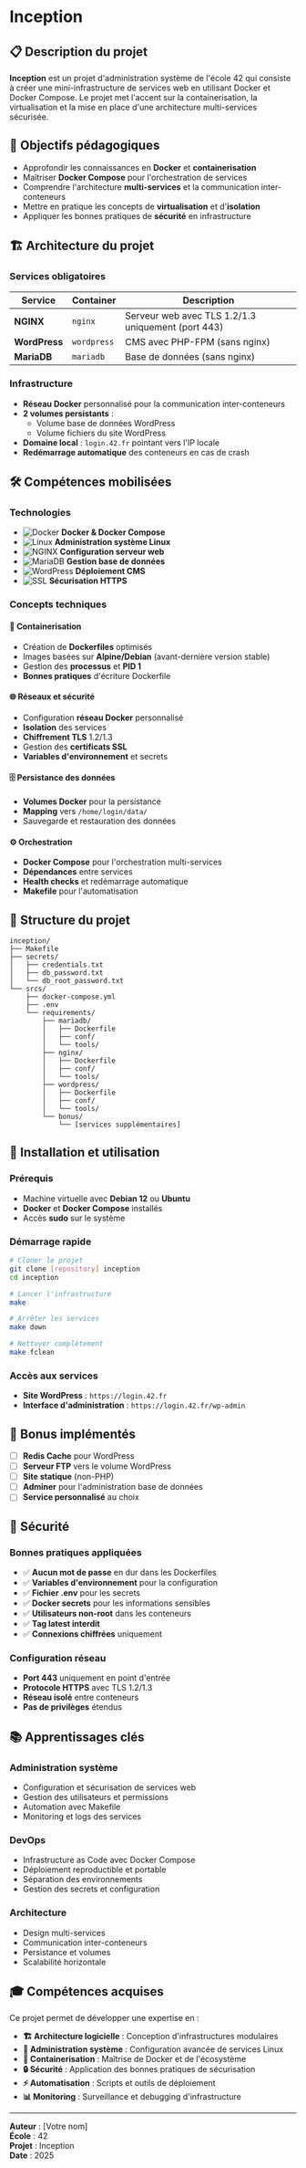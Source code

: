 # Inception

## 📋 Description du projet

**Inception** est un projet d'administration système de l'école 42 qui consiste à créer une mini-infrastructure de services web en utilisant Docker et Docker Compose. Le projet met l'accent sur la containerisation, la virtualisation et la mise en place d'une architecture multi-services sécurisée.

## 🎯 Objectifs pédagogiques

- Approfondir les connaissances en **Docker** et **containerisation**
- Maîtriser **Docker Compose** pour l'orchestration de services
- Comprendre l'architecture **multi-services** et la communication inter-conteneurs
- Mettre en pratique les concepts de **virtualisation** et d'**isolation**
- Appliquer les bonnes pratiques de **sécurité** en infrastructure

## 🏗️ Architecture du projet

### Services obligatoires

| Service | Container | Description |
|---------|-----------|-------------|
| **NGINX** | `nginx` | Serveur web avec TLS 1.2/1.3 uniquement (port 443) |
| **WordPress** | `wordpress` | CMS avec PHP-FPM (sans nginx) |
| **MariaDB** | `mariadb` | Base de données (sans nginx) |

### Infrastructure

- **Réseau Docker** personnalisé pour la communication inter-conteneurs
- **2 volumes persistants** :
  - Volume base de données WordPress
  - Volume fichiers du site WordPress
- **Domaine local** : `login.42.fr` pointant vers l'IP locale
- **Redémarrage automatique** des conteneurs en cas de crash

## 🛠️ Compétences mobilisées

### Technologies

- ![Docker](https://img.shields.io/badge/Docker-2496ED?style=flat&logo=docker&logoColor=white) **Docker & Docker Compose**
- ![Linux](https://img.shields.io/badge/Linux-FCC624?style=flat&logo=linux&logoColor=black) **Administration système Linux**
- ![NGINX](https://img.shields.io/badge/NGINX-009639?style=flat&logo=nginx&logoColor=white) **Configuration serveur web**
- ![MariaDB](https://img.shields.io/badge/MariaDB-003545?style=flat&logo=mariadb&logoColor=white) **Gestion base de données**
- ![WordPress](https://img.shields.io/badge/WordPress-21759B?style=flat&logo=wordpress&logoColor=white) **Déploiement CMS**
- ![SSL](https://img.shields.io/badge/SSL/TLS-326CE5?style=flat&logo=letsencrypt&logoColor=white) **Sécurisation HTTPS**

### Concepts techniques

#### 🐳 Containerisation
- Création de **Dockerfiles** optimisés
- Images basées sur **Alpine/Debian** (avant-dernière version stable)
- Gestion des **processus** et **PID 1**
- **Bonnes pratiques** d'écriture Dockerfile

#### 🌐 Réseaux et sécurité
- Configuration **réseau Docker** personnalisé
- **Isolation** des services
- **Chiffrement TLS** 1.2/1.3
- Gestion des **certificats SSL**
- **Variables d'environnement** et secrets

#### 🗄️ Persistance des données
- **Volumes Docker** pour la persistance
- **Mapping** vers `/home/login/data/`
- Sauvegarde et restauration des données

#### ⚙️ Orchestration
- **Docker Compose** pour l'orchestration multi-services
- **Dépendances** entre services
- **Health checks** et redémarrage automatique
- **Makefile** pour l'automatisation

## 📁 Structure du projet

```
inception/
├── Makefile
├── secrets/
│   ├── credentials.txt
│   ├── db_password.txt
│   └── db_root_password.txt
└── srcs/
    ├── docker-compose.yml
    ├── .env
    └── requirements/
        ├── mariadb/
        │   ├── Dockerfile
        │   ├── conf/
        │   └── tools/
        ├── nginx/
        │   ├── Dockerfile
        │   ├── conf/
        │   └── tools/
        ├── wordpress/
        │   ├── Dockerfile
        │   ├── conf/
        │   └── tools/
        └── bonus/
            └── [services supplémentaires]
```

## 🚀 Installation et utilisation

### Prérequis

- Machine virtuelle avec **Debian 12** ou **Ubuntu**
- **Docker** et **Docker Compose** installés
- Accès **sudo** sur le système

### Démarrage rapide

```bash
# Cloner le projet
git clone [repository] inception
cd inception

# Lancer l'infrastructure
make

# Arrêter les services
make down

# Nettoyer complètement
make fclean
```

### Accès aux services

- **Site WordPress** : `https://login.42.fr`
- **Interface d'administration** : `https://login.42.fr/wp-admin`

## 🎁 Bonus implémentés

- [ ] **Redis Cache** pour WordPress
- [ ] **Serveur FTP** vers le volume WordPress
- [ ] **Site statique** (non-PHP)
- [ ] **Adminer** pour l'administration base de données
- [ ] **Service personnalisé** au choix

## 🔐 Sécurité

### Bonnes pratiques appliquées

- ✅ **Aucun mot de passe** en dur dans les Dockerfiles
- ✅ **Variables d'environnement** pour la configuration
- ✅ **Fichier .env** pour les secrets
- ✅ **Docker secrets** pour les informations sensibles
- ✅ **Utilisateurs non-root** dans les conteneurs
- ✅ **Tag latest interdit**
- ✅ **Connexions chiffrées** uniquement

### Configuration réseau

- **Port 443** uniquement en point d'entrée
- **Protocole HTTPS** avec TLS 1.2/1.3
- **Réseau isolé** entre conteneurs
- **Pas de privilèges** étendus

## 📚 Apprentissages clés

### Administration système
- Configuration et sécurisation de services web
- Gestion des utilisateurs et permissions
- Automation avec Makefile
- Monitoring et logs des services

### DevOps
- Infrastructure as Code avec Docker Compose
- Déploiement reproductible et portable
- Séparation des environnements
- Gestion des secrets et configuration

### Architecture
- Design multi-services
- Communication inter-conteneurs
- Persistance et volumes
- Scalabilité horizontale

## 🎓 Compétences acquises

Ce projet permet de développer une expertise en :

- **🏗️ Architecture logicielle** : Conception d'infrastructures modulaires
- **🔧 Administration système** : Configuration avancée de services Linux
- **🐳 Containerisation** : Maîtrise de Docker et de l'écosystème
- **🔒 Sécurité** : Application des bonnes pratiques de sécurisation
- **⚡ Automatisation** : Scripts et outils de déploiement
- **📊 Monitoring** : Surveillance et debugging d'infrastructure

---

**Auteur** : [Votre nom]  
**École** : 42  
**Projet** : Inception  
**Date** : 2025